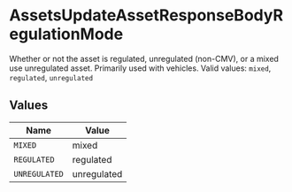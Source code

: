 # AssetsUpdateAssetResponseBodyRegulationMode

Whether or not the asset is regulated, unregulated (non-CMV), or a mixed use unregulated asset. Primarily used with vehicles.  Valid values: `mixed`, `regulated`, `unregulated`


## Values

| Name          | Value         |
| ------------- | ------------- |
| `MIXED`       | mixed         |
| `REGULATED`   | regulated     |
| `UNREGULATED` | unregulated   |